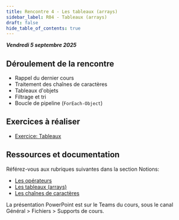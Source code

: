 ```yaml
---
title: Rencontre 4 - Les tableaux (arrays)
sidebar_label: R04 - Tableaux (arrays)
draft: false
hide_table_of_contents: true
---
```


***Vendredi 5 septembre 2025***

## Déroulement de la rencontre

- Rappel du dernier cours
- Traitement des chaînes de caractères
- Tableaux d'objets
- Filtrage et tri
- Boucle de pipeline (`ForEach-Object`)


## Exercices à réaliser

- [Exercice: Tableaux](/exercices/tableaux)


## Ressources et documentation

Référez-vous aux rubriques suivantes dans la section Notions:
- [Les opérateurs](/notions/powershell/operateurs)
- [Les tableaux (arrays)](/notions/powershell/tableaux)
- [Les chaînes de caractères](/notions/powershell/strings)

La présentation PowerPoint est sur le Teams du cours, sous le canal Général > Fichiers > Supports de cours.


